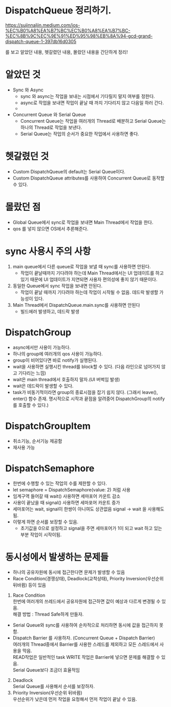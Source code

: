 # DispatchQueue 정리하기.

https://sujinnaljin.medium.com/ios-%EC%B0%A8%EA%B7%BC%EC%B0%A8%EA%B7%BC-%EC%8B%9C%EC%9E%91%ED%95%98%EB%8A%94-gcd-grand-dispatch-queue-1-397db16d0305 

를 보고 알았던 내용, 헷갈렸던 내용, 몰랐던 내용을 간단하게 정리!


# 알았던 것  
- Sync 와 Async
    - sync 와 async는 작업을 보내는 시점에서 기다릴지 말지 여부를 정한다.
    - async로 작업을 보내면 작업이 끝날 때 까지 기다리지 않고 다음일 하러 간다.
    -
- Concurrent Queue 와 Serial Queue
    - Concurrent Queue는 작업을 여러개의 Thread로 배분하고 Serial Queue는 하나의 Thread로 작업을 보낸다.
    - Serial Queue는 작업의 순서가 중요한 작업에서 사용하면 좋다.

# 헷갈렸던 것
- Custom DispatchQueue의 default는 Serial Queue이다.
- Custom DispatchQueue attributes를 사용하여 Concurrent Queue로 동작할 수 있다.

# 몰랐던 점
- Global Queue에서 sync로 작업을 보내면 Main Thread에서 작업을 한다.
- qos 를 넣지 않으면 OS에서 추론해준다. 

# sync 사용시 주의 사항
1. main queue에서 다른 queue로 작업을 보낼 때 sync를 사용하면 안된다.
    - 작업이 끝날때까지 기다려야 하는데 Main Thread에서는 UI 업데이트를 하고 있기 때문에 UI 업데이트가 지연되면 사용자 편의성에 좋지 않기 때문이다.
2. 동일한 Queue에서 sync 작업을 보내면 안된다.
    - 작업이 끝날 때까지 기다려야 하는데 작업이 시작될 수 없음. 데드락 발생할 가능성이 있다.
3. Main Thread에서 DispatchQueue.main.sync를 사용하면 안된다
    - 빌드에러 발생하고, 데드락 발생

# DispatchGroup 
- async에서만 사용이 가능하다.
- 하나의 group에 여러개의 qos 사용이 가능하다. 
- group이 비어있다면 바로 notify가 실행된다.
- wait을 사용하면 실행시킨 thread를 block할 수 있다. (다음 라인으로 넘어가지 않고 기다리는 느낌)
- wait은 main thread에서 호출하지 말자.(UI 버벅임 발생)
- wait은 데드락이 발생할 수 있다.
- task가 비동기적이라면 group의 종료시점을 잡기 쉽지 않다. (그래서 leave(), enter() 함수 존재. 명시적으로 시작과 끝점을 알려중어 DispatchGroup의 notify를 호출할 수 있다.)

# DispatchGroupItem
- 취소기능, 순서기능 제공함
- 재사용 가능

# DispatchSemaphore
- 한번에 수행할 수 있는 작업의 수를 제한할 수 있다.
- let semaphore = DispatchSemaphore(value: 2) 처럼 사용
- 임계구역 들어갈 때 wait() 사용하면 세마포어 카운트 감소
- 사용이 끝났을 때 signal() 사용하면 세마포어 카운트 증가
- 세마포어는 wait, signal이 한쌍이 아니여도 상관없음 signal -> wait 을 사용해도 됨.
- 이렇게 하면 순서를 보장할 수 있음.
    - 초기값을 0으로 설정하고 signal을 주면 세마포어가 1이 되고 wait 하고 있는 부분 작업이 시작이됨.


# 동시성에서 발생하는 문제들
- 하나의 공유자원에 동시에 접근한다면 문제가 발생할 수 있음
- Race Condition(경쟁상태), Deadlock(교착상태), Priority Inversion(우선순위 뒤바뀜) 등이 있음
1. Race Condition  
한번에 여러개의 쓰레드에서 공유자원에 접근하면 값이 예상과 다르게 변경될 수 있음.   
해결 방법 : Thread Safe하게 만들자.  
- Serial Queue와 sync를 사용하여 순차적으로 처리하면 동시에 값을 접근하지 못함.  
- Dispatch Barrier 를 사용하자. (Concurrent Queue + Dispatch Barrier)  
여러개의 Thread중에서 Barrier를 사용한 스레드를 제외하고 모든 스레드에서 사용을 막음.    
READ작업은 일반적인 task WRITE 작업은 Barrier에 넣으면 문제를 해결할 수 있음.   
Serial Queue보다 조금더 효율적임  
2. Deadlock  
Serial Queue를 사용해서 순서를 보장하자.  
3. Priority Inversion(우선순위 뒤바뀜)  
우선순위가 낮은데 먼저 작업을 요청해서 먼저 작업이 끝날 수 있음.
